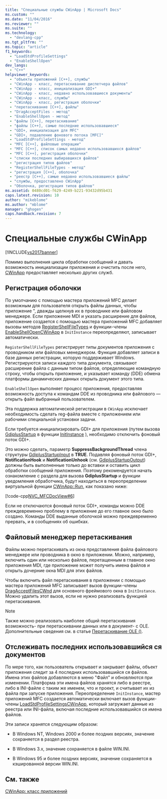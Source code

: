 ```yaml
---
title: "Специальные службы CWinApp | Microsoft Docs"
ms.custom: ""
ms.date: "11/04/2016"
ms.reviewer: ""
ms.suite: ""
ms.technology: 
  - "devlang-cpp"
ms.tgt_pltfrm: ""
ms.topic: "article"
f1_keywords: 
  - "LoadStdProfileSettings"
  - "EnableShellOpen"
dev_langs: 
  - "C++"
helpviewer_keywords: 
  - "объекты приложений [C++], службы"
  - "CWinApp - класс, перетаскивание диспетчера файлов"
  - "CWinApp - класс, инициализация GDI+"
  - "CWinApp - класс, недавно использовавшиеся документы"
  - "CWinApp - класс, службы"
  - "CWinApp - класс, регистрация оболочки"
  - "перетаскивание [C++], файлы"
  - "DragAcceptFiles - метод"
  - "EnableShellOpen - метод"
  - "файлы [C++], перетаскивание"
  - "файлы [C++], самые последние использовавшиеся"
  - "GDI+, инициализация для MFC"
  - "GDI+, подавление фонового потока [MFC]"
  - "LoadStdProfileSettings - метод"
  - "MFC [C++], файловые операции"
  - "MFC [C++], список самых недавно использовавшихся файлов"
  - "MFC [C++], регистрация оболочки"
  - "списки последних выбиравшихся файлов"
  - "регистрация типов файлов"
  - "RegisterShellFileTypes - метод"
  - "регистрация [C++], оболочка"
  - "реестр [C++], самые недавно использовавшиеся файлы"
  - "службы, предоставлено CWinApp"
  - "Оболочка, регистрация типов файлов"
ms.assetid: 0480cd01-f629-4249-b221-93432d95b431
caps.latest.revision: 10
author: "mikeblome"
ms.author: "mblome"
manager: "ghogen"
caps.handback.revision: 7
---
```

# Специальные службы CWinApp
[!INCLUDE[vs2017banner](../assembler/inline/includes/vs2017banner.md)]

Помимо выполнения цикла обработки сообщений и давать возможность инициализации приложения и очистить после него, [CWinApp](../mfc/reference/cwinapp-class.md) предоставляет несколько других служб.  
  
##  <a name="_core_shell_registration"></a> Регистрация оболочки  
 По умолчанию с помощью мастера приложений MFC делает возможным для пользователя открыть файлы данных, чтобы приложение ", дважды щелкнув их в проводнике или файловом менеджере.  Если приложение MDI и указать расширение для файлов, приложение создается с помощью мастера приложений MFC добавляет вызовы методов [RegisterShellFileTypes](../Topic/CWinApp::RegisterShellFileTypes.md) и функции\-члены [EnableShellOpen](../Topic/CWinApp::EnableShellOpen.md)[CWinApp](../mfc/reference/cwinapp-class.md) в `InitInstance` переопределяют, записывает автоматически.  
  
 `RegisterShellFileTypes` регистрирует типы документов приложения с проводником или файловых менеджером.  Функция добавляет записи в базе данных регистрации, которую поддерживает Windows.  Регистрируются записи каждого типа документа, связывают расширение файла с данным типом файлов, определяющие командную строку, чтобы открыть приложение, и указывает команду \(DDE\) обмена платформы динамических данных открыть документ этого типа.  
  
 `EnableShellOpen` выполняет процесс приложения, предоставляя возможность доступа к командам DDE из проводника или файлового — открыть файл выбранный пользователем.  
  
 Эта поддержка автоматической регистрации в `CWinApp` исключает необходимость сделать reg\-файла вместе с приложением или рабочими специальной установки задачи.  
  
 Если требуется инициализировать GDI\+ для приложения \(путем вызова [GdiplusStartup](_gdiplus_FUNC_GdiplusStartup_token_input_output_) в функции [InitInstance](../Topic/CWinApp::InitInstance.md) \), необходимо отключить фоновый поток GDI\+.  
  
 Это можно сделать, параметр **SuppressBackgroundThread** члена структуры [GdiplusStartupInput](_gdiplus_STRUC_GdiplusStartupInput) в **TRUE**.  Подавляя фоновый поток GDI\+, **NotificationHook** и **NotificationUnhook** \(см. [GdiplusStartupOutput](_gdiplus_STRUC_GdiplusStartupOutput)\) должны быть выполненные только до вставки и оставить цикл обработки сообщений приложения.  Поэтому рекомендуется начать ознакомление с раздела для вызова **GdiplusStartup** и функции уведомления обработчика, будут находиться в переопределении виртуальной функции [CWinApp::Run](../Topic/CWinApp::Run.md), как показано ниже:  
  
 [!code-cpp[NVC_MFCDocView#6](../mfc/codesnippet/CPP/special-cwinapp-services_1.cpp)]  
  
 Если не отключаются фоновый поток GDI\+, команды можно DDE преждевременно проблему в приложение до его главное окно было создано.  Команды DDE выданные оболочкой можно преждевременно прервать, и в сообщениях об ошибках.  
  
##  <a name="_core_file_manager_drag_and_drop"></a> Файловый менеджер перетаскивания  
 Файлы можно перетаскивать из окна представления файла файлового менеджере или проводника в окно в приложении.  Можно, например, включить один или несколько файлов, перетащенным в главное окно приложения MDI, где приложение может получить имена файлов и открыть дочерние окна MDI для этих файлов.  
  
 Чтобы включить файл перетаскивания в приложении с помощью мастера приложений MFC записывает вызов функции\-члены [DragAcceptFiles](../Topic/CWnd::DragAcceptFiles.md)[CWnd](../Topic/CWnd%20Class.md) для основного фреймового окна в `InitInstance`.  Можно удалить этот вызов, если не нужно реализовать функцией перетаскивания.  
  
> [!NOTE]
>  Также можно реализовать наиболее общий перетаскивания возможность\- при перетаскивании данных или в документ\- с OLE.  Дополнительные сведения см. в статье [Перетаскивание OLE \(\)](../mfc/drag-and-drop-ole.md).  
  
##  <a name="_core_keeping_track_of_the_most_recently_used_documents"></a> Отслеживать последних использовавшийся ся документов  
 По мере того, как пользователь открывает и закрывает файлы, объект приложения следит за 4 последних использовавшийся ся файлов.  Имена этих файлов добавляются в меню "Файл" и обновляются при изменении.  Платформа эти имена файлов хранятся либо в реестре, либо в INI\-файле с таким же именем, что и проект, и считывает их из файла при запуске приложения.  Переопределение `InitInstance`, мастер приложений MFC создается автоматически включает вызов функции\-члены [LoadStdProfileSettings](../Topic/CWinApp::LoadStdProfileSettings.md)[CWinApp](../mfc/reference/cwinapp-class.md), который загружает данные из реестра или INI\-файла, включая последние использовавшийся ся имена файлов.  
  
 Эти записи хранятся следующим образом:  
  
-   В Windows NT, Windows 2000 и более поздних версиях, значение сохраняется в раздел реестра.  
  
-   В Windows 3.x, значение сохраняется в файле WIN.INI.  
  
-   В Windows 95 и более поздних версиях, значение сохраняется в кэшированной версии WIN.INI.  
  
## См. также  
 [CWinApp: класс приложений](../Topic/CWinApp:%20The%20Application%20Class.md)